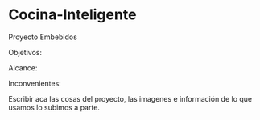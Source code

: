 # Cocina-Inteligente
Proyecto Embebidos

Objetivos:

Alcance:

Inconvenientes:


Escribir aca las cosas del proyecto, las imagenes e información de lo que usamos lo subimos a parte.
